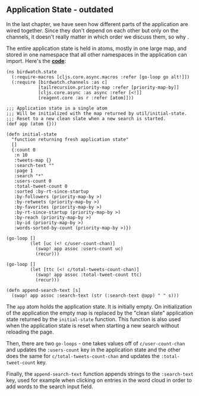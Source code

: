 ## Application State - outdated

In the last chapter, we have seen how different parts of the application are wired together. Since they don't depend on each other but only on the channels, it doesn't really matter in which order we discuss them, so why .

The entire application state is held in atoms, mostly in one large map, and stored in one namespace that all other namespaces in the application can import. Here's the **[code](https://github.com/matthiasn/BirdWatch/blob/574d2178be6f399086ad2a5ec35c200d252bf887/Clojure-Websockets/MainApp/src/cljs/birdwatch/state.cljs)**:

~~~
(ns birdwatch.state
  (:require-macros [cljs.core.async.macros :refer [go-loop go alt!]])
  (:require [birdwatch.channels :as c]
            [tailrecursion.priority-map :refer [priority-map-by]]
            [cljs.core.async :as async :refer [<!]]
            [reagent.core :as r :refer [atom]]))

;;; Application state in a single atom
;;; Will be initialized with the map returned by util/initial-state.
;;; Reset to a new clean slate when a new search is started.
(def app (atom {}))

(defn initial-state
  "function returning fresh application state"
  []
  {:count 0
   :n 10
   :tweets-map {}
   :search-text ""
   :page 1
   :search "*"
   :users-count 0
   :total-tweet-count 0
   :sorted :by-rt-since-startup
   :by-followers (priority-map-by >)
   :by-retweets (priority-map-by >)
   :by-favorites (priority-map-by >)
   :by-rt-since-startup (priority-map-by >)
   :by-reach (priority-map-by >)
   :by-id (priority-map-by >)
   :words-sorted-by-count (priority-map-by >)})

(go-loop []
         (let [uc (<! c/user-count-chan)]
           (swap! app assoc :users-count uc)
           (recur)))

(go-loop []
         (let [ttc (<! c/total-tweets-count-chan)]
           (swap! app assoc :total-tweet-count ttc)
           (recur)))

(defn append-search-text [s]
  (swap! app assoc :search-text (str (:search-text @app) " " s)))
~~~

The ````app```` atom holds the application state. It is initially empty. On initialization of the application the empty map is replaced by the "clean slate" application state returned by the ````initial-state```` function. This function is also used when the application state is reset when starting a new search without reloading the page. 

Then, there are two ````go-loops```` - one takes values off of ````c/user-count-chan```` and updates the ````:users-count```` key in the application state and the other does the same for ````c/total-tweets-count-chan```` and updates the ````:total-tweet-count```` key.

Finally, the ````append-search-text```` function appends strings to the ````:search-text```` key, used for example when clicking on entries in the word cloud in order to add words to the search input field.
